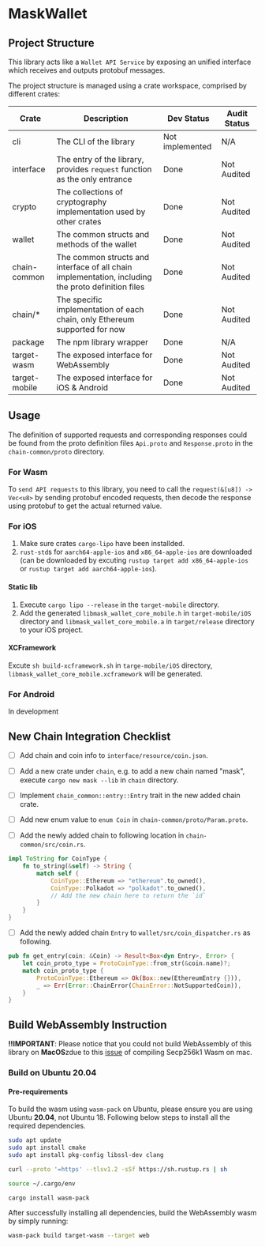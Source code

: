 # MaskWallet

## Project Structure

This library acts like a `Wallet API Service` by exposing an unified interface which receives and outputs protobuf messages.

The project structure is managed using a crate workspace, comprised by different crates:

| Crate         | Description                                                  | Dev Status      | Audit Status |
| ------------- | ------------------------------------------------------------ | --------------- | ------------ |
| cli           | The CLI of the library                                       | Not implemented | N/A          |
| interface     | The entry of the library, provides `request` function as the only entrance | Done            | Not Audited  |
| crypto        | The collections of cryptography implementation used by other crates | Done            | Not Audited  |
| wallet        | The common structs and methods of the wallet                 | Done            | Not Audited  |
| chain-common  | The common structs and interface of all chain implementation, including the proto definition files | Done            | Not Audited  |
| chain/\*      | The specific implementation of each chain, only Ethereum supported for now | Done            | Not Audited  |
| package       | The npm library wrapper                                      | Done            | N/A          |
| target-wasm   | The exposed interface for WebAssembly                        | Done            | Not Audited  |
| target-mobile | The exposed interface for iOS & Android                      | Done            | Not Audited  |

## Usage

The definition of supported requests and corresponding responses could be found from the proto definition files `Api.proto` and `Response.proto` in the `chain-common/proto` directory.

### For Wasm

To `send API requests` to this library, you need to call the `request(&[u8]) -> Vec<u8>` by sending protobuf encoded requests,
then decode the response using protobuf to get the actual returned value.

### For iOS

1. Make sure crates `cargo-lipo` have been installded.
2. `rust-std`s for `aarch64-apple-ios` and `x86_64-apple-ios` are downloaded (can be downloaded by excuting `rustup target add x86_64-apple-ios` or `rustup target add aarch64-apple-ios`).

#### Static lib

1. Execute `cargo lipo --release` in the `target-mobile` directory.
2. Add the generated `libmask_wallet_core_mobile.h` in `target-mobile/iOS` directory and `libmask_wallet_core_mobile.a` in `target/release` directory to your iOS project.

#### XCFramework

Excute `sh build-xcframework.sh` in `targe-mobile/iOS` directory, `libmask_wallet_core_mobile.xcframework` will be generated.

### For Android

In development

## New Chain Integration Checklist

* [ ] Add chain and coin info to `interface/resource/coin.json`.

* [ ] Add a new crate under `chain`, e.g. to add a new chain named "mask", execute `cargo new mask --lib` in `chain` directory.

* [ ] Implement `chain_common::entry::Entry` trait in the new added chain crate.

* [ ] Add new enum value to `enum Coin` in `chain-common/proto/Param.proto`.

* [ ] Add the newly added chain to following location in `chain-common/src/coin.rs`.

```rust
impl ToString for CoinType {
    fn to_string(&self) -> String {
        match self {
            CoinType::Ethereum => "ethereum".to_owned(),
            CoinType::Polkadot => "polkadot".to_owned(),
            // Add the new chain here to return the `id`
        }
    }
}
```

* [ ] Add the newly added chain `Entry` to `wallet/src/coin_dispatcher.rs` as following.

```rust
pub fn get_entry(coin: &Coin) -> Result<Box<dyn Entry>, Error> {
    let coin_proto_type = ProtoCoinType::from_str(&coin.name)?;
    match coin_proto_type {
        ProtoCoinType::Ethereum => Ok(Box::new(EthereumEntry {})),
        _ => Err(Error::ChainError(ChainError::NotSupportedCoin)),
    }
}
```

## Build WebAssembly Instruction

**!!IMPORTANT**:
Please notice that you could not build WebAssembly of
this library on **MacOS**zdue to this [issue](https://github.com/DimensionDev/MaskWallet/issues/1)
of compiling Secp256k1 Wasm on mac.

### Build on Ubuntu 20.04

#### Pre-requirements

To build the wasm using `wasm-pack` on Ubuntu, please ensure you are using Ubuntu **20.04**, not Ubuntu 18.
Following below steps to install all the required dependencies.

```bash
sudo apt update
sudo apt install cmake
sudo apt install pkg-config libssl-dev clang

curl --proto '=https' --tlsv1.2 -sSf https://sh.rustup.rs | sh

source ~/.cargo/env

cargo install wasm-pack
```

After successfully installing all dependencies, build the WebAssembly wasm by simply running:

```bash
wasm-pack build target-wasm --target web
```
